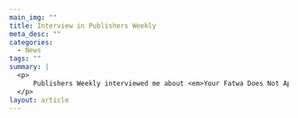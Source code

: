 ```yaml
---
main_img: ""
title: Interview in Publishers Weekly
meta_desc: ""
categories:
  - News
tags: ""
summary: |
  <p>
  	  Publishers Weekly interviewed me about <em>Your Fatwa Does Not Apply Here</em>. Read it at <a href="http://www.publishersweekly.com/pw/by-topic/authors/interviews/article/57294-voices-of-dissent-pw-talks-with-karima-bennoune.html">Publishers Weekly</a>.
  </p>
layout: article
---
```

